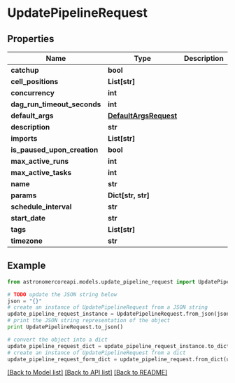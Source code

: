 # UpdatePipelineRequest


## Properties
Name | Type | Description | Notes
------------ | ------------- | ------------- | -------------
**catchup** | **bool** |  | [optional] 
**cell_positions** | **List[str]** |  | [optional] 
**concurrency** | **int** |  | [optional] 
**dag_run_timeout_seconds** | **int** |  | [optional] 
**default_args** | [**DefaultArgsRequest**](DefaultArgsRequest.md) |  | [optional] 
**description** | **str** |  | [optional] 
**imports** | **List[str]** |  | [optional] 
**is_paused_upon_creation** | **bool** |  | [optional] 
**max_active_runs** | **int** |  | [optional] 
**max_active_tasks** | **int** |  | [optional] 
**name** | **str** |  | 
**params** | **Dict[str, str]** |  | [optional] 
**schedule_interval** | **str** |  | [optional] 
**start_date** | **str** |  | [optional] 
**tags** | **List[str]** |  | [optional] 
**timezone** | **str** |  | [optional] 

## Example

```python
from astronomercoreapi.models.update_pipeline_request import UpdatePipelineRequest

# TODO update the JSON string below
json = "{}"
# create an instance of UpdatePipelineRequest from a JSON string
update_pipeline_request_instance = UpdatePipelineRequest.from_json(json)
# print the JSON string representation of the object
print UpdatePipelineRequest.to_json()

# convert the object into a dict
update_pipeline_request_dict = update_pipeline_request_instance.to_dict()
# create an instance of UpdatePipelineRequest from a dict
update_pipeline_request_form_dict = update_pipeline_request.from_dict(update_pipeline_request_dict)
```
[[Back to Model list]](../README.md#documentation-for-models) [[Back to API list]](../README.md#documentation-for-api-endpoints) [[Back to README]](../README.md)


